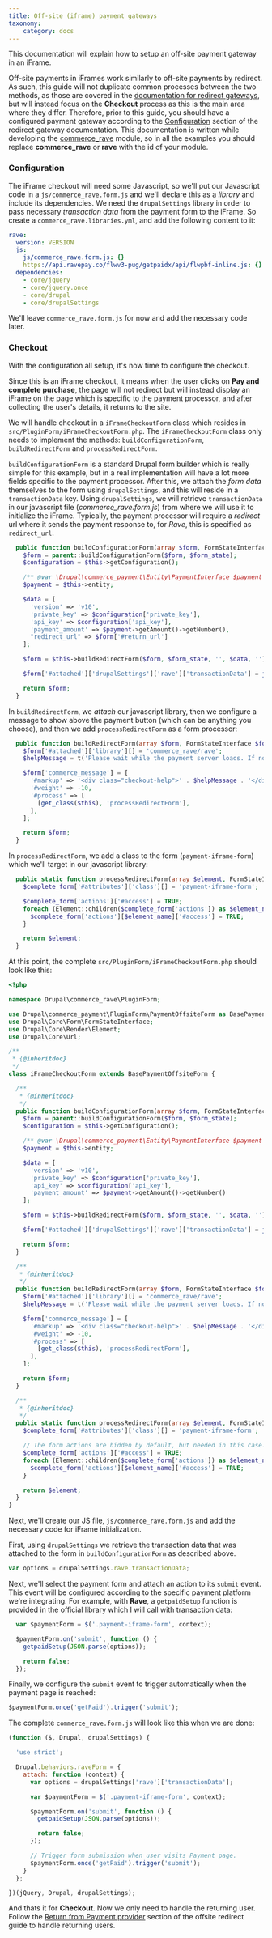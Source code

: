 ```yaml
---
title: Off-site (iframe) payment gateways
taxonomy:
    category: docs
---
```


This documentation will explain how to setup an off-site payment gateway in an iFrame.

Off-site payments in iFrames work similarly to off-site payments by redirect.
As such, this guide will not duplicate common processes between the two methods, as those are covered in the [documentation for redirect gateways](../07.off-site-redirect-gateways), but will instead focus on the **Checkout** process as this is the main area where they differ.
Therefore, prior to this guide, you should have a configured payment gateway according to the [Configuration](../07.off-site-redirect-gateways#configuration) section of the redirect gateway documentation.
This documentation is written while developing the [commerce_rave](https://drupal.org/project/commerce_rave) module, so in all the examples you should replace **commerce_rave** or **rave** with the id of your module.

### Configuration
The iFrame checkout will need some Javascript, so we'll put our Javascript code in a `js/commerce_rave.form.js` and we'll declare this as a _library_ and include its dependencies.
We need the `drupalSettings` library in order to pass necessary _transaction data_ from the payment form to the iFrame.
So create a `commerce_rave.libraries.yml`, and add the following content to it:

```yaml
rave:
  version: VERSION
  js:
    js/commerce_rave.form.js: {}
    https://api.ravepay.co/flwv3-pug/getpaidx/api/flwpbf-inline.js: {}
  dependencies:
    - core/jquery
    - core/jquery.once
    - core/drupal
    - core/drupalSettings
```

We'll leave `commerce_rave.form.js` for now and add the necessary code later.

### Checkout
With the configuration all setup, it's now time to configure the checkout.

Since this is an iFrame checkout, it means when the user clicks on **Pay and complete purchase**, the page will not redirect but will instead display an iFrame on the page which is specific to the payment processor, and after collecting the user's details, it returns to the site.

We will handle checkout in a `iFrameCheckoutForm` class which resides in `src/PluginForm/iFrameCheckoutForm.php`.
The `iFrameCheckoutForm` class only needs to implement the methods: `buildConfigurationForm`, `buildRedirectForm` and `processRedirectForm`.

`buildConfigurationForm` is a standard Drupal form builder which is really simple for this example, but in a real implementation will have a lot more fields specific to the payment processor.
After this, we attach the *form data* themselves to the form using `drupalSettings`, and this will reside in a `transactionData` key.
Using `drupalSettings`, we will retrieve `transactionData` in our javascript file (*commerce_rave.form.js*) from where we will use it to initialize the iFrame.
Typically, the payment processor will require a _redirect_ url where it sends the payment response to, for *Rave*, this is specified as `redirect_url`.

```php
  public function buildConfigurationForm(array $form, FormStateInterface $form_state) {
    $form = parent::buildConfigurationForm($form, $form_state);
    $configuration = $this->getConfiguration();

    /** @var \Drupal\commerce_payment\Entity\PaymentInterface $payment */
    $payment = $this->entity;

    $data = [
      'version' => 'v10',
      'private_key' => $configuration['private_key'],
      'api_key' => $configuration['api_key'],
      'payment_amount' => $payment->getAmount()->getNumber(),
      "redirect_url" => $form['#return_url']
    ];

    $form = $this->buildRedirectForm($form, $form_state, '', $data, '');

    $form['#attached']['drupalSettings']['rave']['transactionData'] = json_encode($data);

    return $form;
  }
```

In `buildRedirectForm`, we _attach_ our javascript library, then we configure a message to show above the payment button (which can be anything you choose), and then we add `processRedirectForm` as a form processor:

```php
  public function buildRedirectForm(array $form, FormStateInterface $form_state, $redirect_url, array $data, $redirect_method = '') {
    $form['#attached']['library'][] = 'commerce_rave/rave';
    $helpMessage = t('Please wait while the payment server loads. If nothing happens within 10 seconds, please click on the button below.');

    $form['commerce_message'] = [
      '#markup' => '<div class="checkout-help">' . $helpMessage . '</div>',
      '#weight' => -10,
      '#process' => [
        [get_class($this), 'processRedirectForm'],
      ],
    ];

    return $form;
  }
```

In `processRedirectForm`, we add a class to the form (`payment-iframe-form`) which we'll target in our javascript library:

```php
  public static function processRedirectForm(array $element, FormStateInterface $form_state, array &$complete_form) {
    $complete_form['#attributes']['class'][] = 'payment-iframe-form';

    $complete_form['actions']['#access'] = TRUE;
    foreach (Element::children($complete_form['actions']) as $element_name) {
      $complete_form['actions'][$element_name]['#access'] = TRUE;
    }

    return $element;
  }
```

At this point, the complete `src/PluginForm/iFrameCheckoutForm.php` should look like this:

```php
<?php

namespace Drupal\commerce_rave\PluginForm;

use Drupal\commerce_payment\PluginForm\PaymentOffsiteForm as BasePaymentOffsiteForm;
use Drupal\Core\Form\FormStateInterface;
use Drupal\Core\Render\Element;
use Drupal\Core\Url;

/**
 * {@inheritdoc}
 */
class iFrameCheckoutForm extends BasePaymentOffsiteForm {

  /**
   * {@inheritdoc}
   */
  public function buildConfigurationForm(array $form, FormStateInterface $form_state) {
    $form = parent::buildConfigurationForm($form, $form_state);
    $configuration = $this->getConfiguration();

    /** @var \Drupal\commerce_payment\Entity\PaymentInterface $payment */
    $payment = $this->entity;

    $data = [
      'version' => 'v10',
      'private_key' => $configuration['private_key'],
      'api_key' => $configuration['api_key'],
      'payment_amount' => $payment->getAmount()->getNumber()
    ];

    $form = $this->buildRedirectForm($form, $form_state, '', $data, '');

    $form['#attached']['drupalSettings']['rave']['transactionData'] = json_encode($data);

    return $form;
  }

  /**
   * {@inheritdoc}
   */
  public function buildRedirectForm(array $form, FormStateInterface $form_state, $redirect_url, array $data, $redirect_method = '') {
    $form['#attached']['library'][] = 'commerce_rave/rave';
    $helpMessage = t('Please wait while the payment server loads. If nothing happens within 10 seconds, please click on the button below.');

    $form['commerce_message'] = [
      '#markup' => '<div class="checkout-help">' . $helpMessage . '</div>',
      '#weight' => -10,
      '#process' => [
        [get_class($this), 'processRedirectForm'],
      ],
    ];

    return $form;
  }

  /**
   * {@inheritdoc}
   */
  public static function processRedirectForm(array $element, FormStateInterface $form_state, array &$complete_form) {
    $complete_form['#attributes']['class'][] = 'payment-iframe-form';

    // The form actions are hidden by default, but needed in this case.
    $complete_form['actions']['#access'] = TRUE;
    foreach (Element::children($complete_form['actions']) as $element_name) {
      $complete_form['actions'][$element_name]['#access'] = TRUE;
    }

    return $element;
  }
}
```

Next, we'll create our JS file, `js/commerce_rave.form.js` and add the necessary code for iFrame initialization.

First, using `drupalSettings` we retrieve the transaction data that was attached to the form in `buildConfigurationForm` as described above.

```javascript
var options = drupalSettings.rave.transactionData;
```

Next, we'll select the payment form and attach an action to its `submit` event.
This event will be configured according to the specific payment platform we're integrating.
For example, with **Rave**, a `getpaidSetup` function is provided in the official library which I will call with transaction data:

```javascript
  var $paymentForm = $('.payment-iframe-form', context);

  $paymentForm.on('submit', function () {
    getpaidSetup(JSON.parse(options));

    return false;
  });
```

Finally, we configure the `submit` event to trigger automatically when the payment page is reached:

```javascript
$paymentForm.once('getPaid').trigger('submit');
```

The complete `commerce_rave.form.js` will look like this when we are done:

```javascript
(function ($, Drupal, drupalSettings) {

  'use strict';

  Drupal.behaviors.raveForm = {
    attach: function (context) {
      var options = drupalSettings['rave']['transactionData'];

      var $paymentForm = $('.payment-iframe-form', context);

      $paymentForm.on('submit', function () {
        getpaidSetup(JSON.parse(options));

        return false;
      });

      // Trigger form submission when user visits Payment page.
      $paymentForm.once('getPaid').trigger('submit');
    }
  };

})(jQuery, Drupal, drupalSettings);
```

And thats it for __Checkout__. Now we only need to handle the returning user.
Follow the [Return from Payment provider](../07.off-site-redirect-gateways#return-from-payment-provider) section of the offsite redirect guide to handle returning users.
